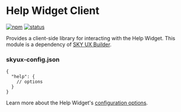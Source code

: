 # Help Widget Client


[![npm](https://img.shields.io/npm/v/@blackbaud/help-client.svg)](https://www.npmjs.com/package/@blackbaud/help-client)
[![status](https://travis-ci.org/blackbaud/help-client.svg?branch=master)](https://travis-ci.org/blackbaud/help-client)

Provides a client-side library for interacting with the Help Widget. This module is a dependency of [SKY UX Builder](https://github.com/blackbaud/skyux-builder).

### skyux-config.json

```
{
  "help": {
    // options
  }
}
```

Learn more about the Help Widget's [configuration options](https://github.com/blackbaud/bb-help).
